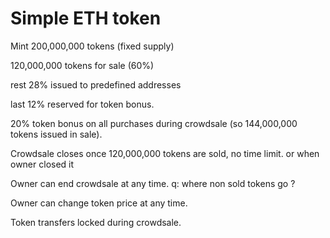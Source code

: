 # Simple ETH token

Mint 200,000,000 tokens (fixed supply)

120,000,000 tokens for sale (60%)

rest 28% issued to predefined addresses

last 12% reserved for token bonus.

20% token bonus on all purchases during crowdsale (so 144,000,000 tokens issued in sale).

Crowdsale closes once 120,000,000 tokens are sold, no time limit. or when owner closed it

Owner can end crowdsale at any time. q: where non sold tokens go ?

Owner can change token price at any time.

Token transfers locked during crowdsale.

